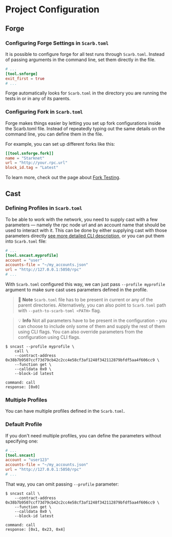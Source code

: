 # Project Configuration

## Forge

### Configuring Forge Settings in `Scarb.toml`

It is possible to configure forge for all test runs through `Scarb.toml`.
Instead of passing arguments in the command line, set them directly in the file.

```toml
# ...
[tool.snforge]
exit_first = true
# ...
```

Forge automatically looks for `Scarb.toml` in the directory you are running the tests in or in any of its parents.

### Configuring Fork in `Scarb.toml`

Forge makes things easier by letting you set up fork configurations inside the Scarb.toml file. Instead of repeatedly typing out the same details on the command line, you can define them in the file. 

For example, you can set up different forks like this:

```toml
[[tool.snforge.fork]]
name = "Starknet"
url = "http://your.rpc.url"
block_id.tag = "Latest"
```

To learn more, check out the page about [Fork Testing](../testing/fork-testing.md).

## Cast

### Defining Profiles in `Scarb.toml`

To be able to work with the network, you need to supply cast with a few parameters —
namely the rpc node url and an account name that should be used to interact with it.
This can be done
by either supplying cast with those parameters directly [see more detailed CLI description,](../appendix/cast.md)
or you can put them into `Scarb.toml` file:

```toml
# ...
[tool.sncast.myprofile]
account = "user"
accounts-file = "~/my_accounts.json"
url = "http://127.0.0.1:5050/rpc"
# ...
```

With `Scarb.toml` configured this way, we can just pass `--profile myprofile` argument to make sure cast uses parameters
defined in the profile.

> 📝 **Note**
> `Scarb.toml` file has to be present in current or any of the parent directories.
> Alternatively, you can also point to `Scarb.toml` path with `--path-to-scarb-toml <PATH>` flag.

> 💡 **Info**
> Not all parameters have to be present in the configuration - you can choose to include only some of them and supply
> the rest of them using CLI flags. You can also override parameters from the configuration using CLI flags.

```shell
$ sncast --profile myprofile \
    call \
    --contract-address 0x38b7b9507ccf73d79cb42c2cc4e58cf3af1248f342112879bfdf5aa4f606cc9 \
    --function get \
    --calldata 0x0 \
    --block-id latest

command: call
response: [0x0]
```

### Multiple Profiles

You can have multiple profiles defined in the `Scarb.toml`.

### Default Profile

If you don't need multiple profiles, you can define the parameters without specifying one:

```toml
# ...
[tool.sncast]
account = "user123"
accounts-file = "~/my_accounts.json"
url = "http://127.0.0.1:5050/rpc"
# ...
```

That way, you can omit passing `--profile` parameter:

```shell
$ sncast call \
    --contract-address 0x38b7b9507ccf73d79cb42c2cc4e58cf3af1248f342112879bfdf5aa4f606cc9 \
    --function get \
    --calldata 0x0 \
    --block-id latest

command: call
response: [0x1, 0x23, 0x4]
```
